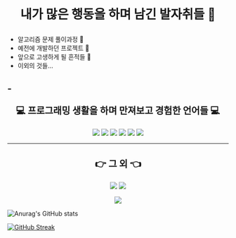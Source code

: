 # <p align="center"> 내가 많은 행동을 하며 남긴 발자취들 :feet:</p>

- 알고리즘 문제 풀이과정 :ship:
- 예전에 개발하던 프로젝트 :eyes:
- 앞으로 고생하게 될 흔적들 :speech_balloon:
- 이외의 것들...


-<p align="center">:computer: 프로그래밍 생활을 하며 만져보고 경험한 언어들 :computer:</p>
-----

<p align="center"><img src="https://img.shields.io/badge/C Sharp-239120?style=flat-square&logo=C Sharp&logoColor=white"/> <img src="https://img.shields.io/badge/C-A8B9CC?style=flat-square&logo=C&logoColor=black"/> <img src="https://img.shields.io/badge/C++-00599C?style=flat-square&logo=C%2B%2B&logoColor=black"/> <img src="https://img.shields.io/badge/JavaScript-F7DF1E?style=flat-square&logo=JavaScript&logoColor=black"/> <img src="https://img.shields.io/badge/PHP-777BB4?style=flat-square&logo=PHP&logoColor=black"/> <img src="https://img.shields.io/badge/PHPMYADMIN-6C78AF?style=flat-square&logo=phpMyAdmin&logoColor=black"/> </p>

-----


## <p align="center">:point_right: 그 외 :point_left:</p>


<p align="center"><a href="https://github.com/KMJ1324"><img src="https://img.shields.io/badge/GitHub-181717?style=flat-square&logo=GitHub&logoColor=black"/></a> <A href="mailto:eppurdream@gmail.com"><img src="https://img.shields.io/badge/Gmail-EA4335?style=flat-square&logo=Gmail&logoColor=black"/></a></p> 
<p align="center"><a href="https://discord.com/')"><img src="https://img.shields.io/badge/Discord-5865F2?style=flat-square&logo=Discord&logoColor=black"/></a></p>
    

![Anurag's GitHub stats](https://github-readme-stats.vercel.app/api?username=KMJ1324&show_icons=true&theme=radical)

[![GitHub Streak](https://github-readme-streak-stats.herokuapp.com/?user=KMJ1324&theme=shades-of-purple)](https://git.io/streak-stats)       
